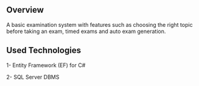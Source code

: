 ## Overview
A basic examination system with features such as choosing the right topic before taking an exam, timed exams and auto exam generation.

## Used Technologies 

1- Entity Framework (EF) for C#


2- SQL Server DBMS
